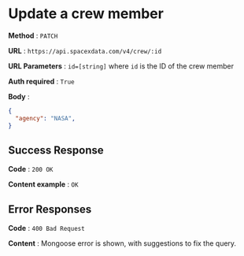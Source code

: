 # Update a crew member

**Method** : `PATCH`

**URL** : `https://api.spacexdata.com/v4/crew/:id`

**URL Parameters** : `id=[string]` where `id` is the ID of the crew member

**Auth required** : `True`

**Body** :

```json
{
  "agency": "NASA",
}
```

## Success Response

**Code** : `200 OK`

**Content example** : `OK`

## Error Responses

**Code** : `400 Bad Request`

**Content** : Mongoose error is shown, with suggestions to fix the query.
